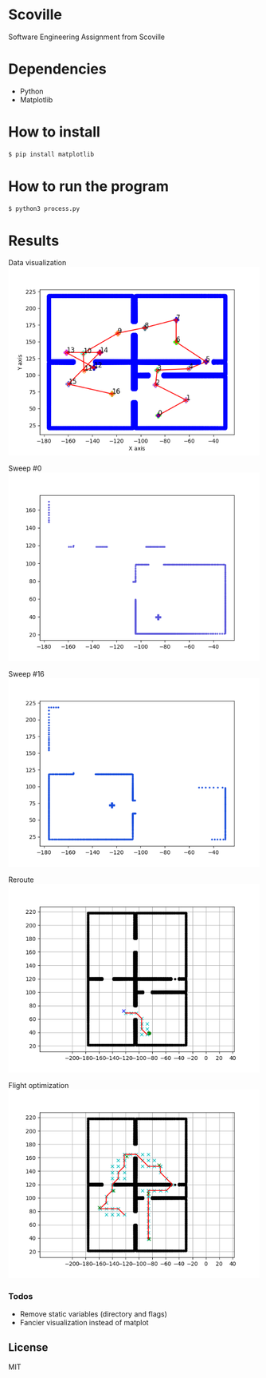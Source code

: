 # Scoville
Software Engineering Assignment from Scoville

# Dependencies
  - Python
  - Matplotlib
   
# How to install
```sh
$ pip install matplotlib
```

# How to run the program

```sh
$ python3 process.py
```
# Results
Data visualization
![alt text](https://github.com/andreivan/Scoville/blob/master/results/trajectory_and_lidar.png?raw=true)

Sweep #0
![alt text](https://github.com/andreivan/Scoville/blob/master/results/sweep_0.png?raw=true)

Sweep #16
![alt text](https://github.com/andreivan/Scoville/blob/master/results/sweep_16.png?raw=true)

Reroute
![alt text](https://github.com/andreivan/Scoville/blob/master/results/reroute_traj.png?raw=true)

Flight optimization
![alt text](https://github.com/andreivan/Scoville/blob/master/results/optimized_traj.png?raw=true)

### Todos

 - Remove static variables (directory and flags)
 - Fancier visualization instead of matplot

License
----

MIT
